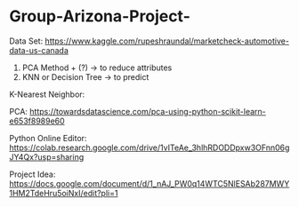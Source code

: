 # Group-Arizona-Project-



Data Set: 
https://www.kaggle.com/rupeshraundal/marketcheck-automotive-data-us-canada


1. PCA Method + (?) -> to reduce attributes
2. KNN or Decision Tree -> to predict

K-Nearest Neighbor:

PCA:
https://towardsdatascience.com/pca-using-python-scikit-learn-e653f8989e60

Python Online Editor:
https://colab.research.google.com/drive/1vITeAe_3hlhRDODDpxw3OFnn06gJY4Qx?usp=sharing

Project Idea:
https://docs.google.com/document/d/1_nAJ_PW0q14WTC5NlESAb287MWY1HM2TdeHru5oiNxI/edit?pli=1
